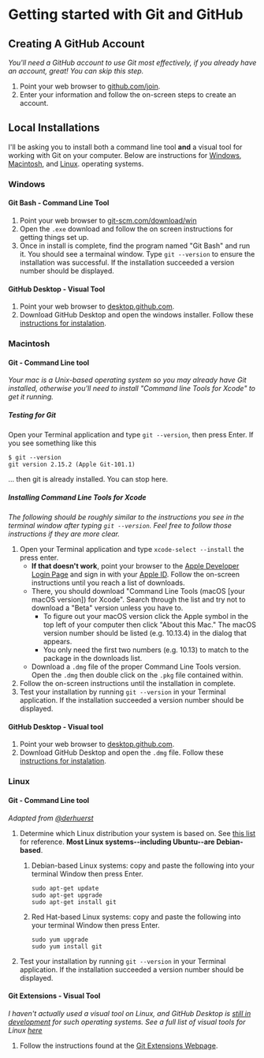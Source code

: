 # Getting started with Git and GitHub

## Creating A GitHub Account
*You'll need a GitHub account to use Git most effectively, if you already have
an account, great! You can skip this step.*

1. Point your web browser to [github.com/join](https://github.com/join).
1. Enter your information and follow the on-screen steps to create an account.

## Local Installations

I'll be asking you to install both a command line tool __and__ a visual tool for
working with Git on your computer. Below are instructions for
[Windows](#Windows), [Macintosh](#Macintosh), and [Linux](#Linux).
operating systems.

### Windows

#### Git Bash - Command Line Tool

1. Point your web browser to [git-scm.com/download/win](https://git-scm.com/download/win)
1. Open the `.exe` download and follow the on screen instructions for getting things set up.
1. Once in install is complete, find the program named "Git Bash" and run it.
You should see a termainal window. Type `git --version` to ensure the
installation was successful. If the installation succeeded a version number should be displayed.

#### GitHub Desktop - Visual Tool

1. Point your web browser to [desktop.github.com](https://desktop.github.com/).
1. Download GitHub Desktop and open the windows installer. Follow these [instructions for instalation](https://help.github.com/desktop/guides/getting-started-with-github-desktop/installing-github-desktop/#platform-windows).

### Macintosh

#### Git - Command Line tool

*Your mac is a Unix-based operating system so you may already have Git
installed, otherwise you'll need to install "Command line Tools for Xcode"
to get it running.*

##### Testing for Git
Open your Terminal application and type `git --version`, then press Enter. If
you see something like this

```shell
$ git --version
git version 2.15.2 (Apple Git-101.1)
```

... then git is already installed. You can stop here.

##### Installing Command Line Tools for Xcode

*The following should be roughly similar to the instructions you see in the
terminal window after typing `git --version`. Feel free to follow those
instructions if they are more clear.*

1. Open your Terminal application and type `xcode-select --install` the press
   enter.
   * __If that doesn't work__, point your browser to the
   [Apple Developer Login Page](https://idmsa.apple.com/IDMSWebAuth/login?appIdKey=891bd3417a7776362562d2197f89480a8547b108fd934911bcbea0110d07f757&path=%2Fdownload%2Fmore%2F&rv=1)
   and sign in with your [Apple ID](https://support.apple.com/en-us/HT204316).
   Follow the on-screen instructions until you reach a list of downloads.
   * There, you should download "Command Line Tools (macOS [your macOS version])
     for Xcode". Search through the list and try not to download a "Beta" version
     unless you have to.
     * To figure out your macOS version click the Apple symbol in the top left
       of your computer then click "About this Mac." The macOS version number
       should be listed (e.g. 10.13.4) in the dialog that appears.
     * You only need the first two numbers (e.g. 10.13) to match to the package
       in the downloads list.
   * Download a `.dmg` file of the proper Command Line Tools version. Open the
     `.dmg` then double click on the `.pkg` file contained within.
1. Follow the on-screen instructions until the installation in complete.
1. Test your installation by running `git --version` in your Terminal
   application. If the installation succeeded a version number should be displayed.

#### GitHub Desktop - Visual tool

1. Point your web browser to [desktop.github.com](https://desktop.github.com/).
1. Download GitHub Desktop and open the `.dmg` file. Follow these [instructions for instalation](https://help.github.com/desktop/guides/getting-started-with-github-desktop/installing-github-desktop/#platform-mac).

### Linux

#### Git - Command Line tool
*Adapted from
[@derhuerst](https://gist.github.com/derhuerst/1b15ff4652a867391f03#file-linux-md)*

1. Determine which Linux distribution your system is based on. See
[this list](http://en.wikipedia.org/wiki/List_of_Linux_distributions) for reference.
**Most Linux systems--including Ubuntu--are Debian-based**.

   1. Debian-based Linux systems: copy and paste the following into your
      terminal Window then press Enter.

      ```shell
      sudo apt-get update
      sudo apt-get upgrade
      sudo apt-get install git
      ```

   1. Red Hat-based Linux systems: copy and paste the following into your
      terminal Window then press Enter.

      ```shell
      sudo yum upgrade
      sudo yum install git
      ```

1. Test your installation by running `git --version` in your Terminal
   application. If the installation succeeded a version number should be displayed.

#### Git Extensions - Visual Tool
*I haven't actually used a visual tool on Linux, and GitHub Desktop is [still
in development](https://github.com/desktop/desktop/issues/1525) for such operating systems.
See a full list of visual tools for Linux
[here](https://git-scm.com/download/gui/linux)*

1. Follow the instructions found at the [Git Extensions Webpage](https://gitextensions.github.io/).
